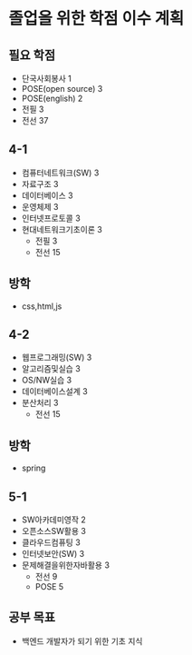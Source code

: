 # 졸업을 위한 학점 이수 계획
## 필요 학점
- 단국사회봉사 1
- POSE(open source) 3
- POSE(english) 2
- 전필 3
- 전선 37
## 4-1
- 컴퓨터네트워크(SW) 3
- 자료구조 3
- 데이터베이스 3
- 운영체제 3
- 인터넷프로토콜 3
- 현대네트워크기초이론 3
    - 전필 3
    - 전선 15
## 방학
- css,html,js
## 4-2
- 웹프로그래밍(SW) 3
- 알고리즘및실습 3
- OS/NW실습 3
- 데이터베이스설계 3
- 분산처리 3
    - 전선 15
## 방학
- spring
## 5-1
- SW아카데미영작 2
- 오픈소스SW활용 3
- 클라우드컴퓨팅 3
- 인터넷보안(SW) 3
- 문제해결을위한자바활용 3
    - 전선 9
    - POSE 5
## 공부 목표
- 백엔드 개발자가 되기 위한 기초 지식